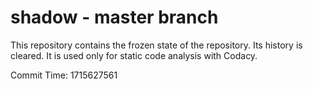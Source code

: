 # shadow - master branch

This repository contains the frozen state of the repository.
Its history is cleared. It is used only for static code
analysis with Codacy.

Commit Time: 1715627561